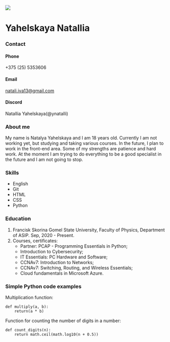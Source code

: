 ![ ](Photo.jpg)
# Yahelskaya Natallia
### Contact
#### Phone
 +375 (25) 5353606
#### Email
natali.iva13@gmail.com
#### Discord
Natallia Yahelskaya(@ynatalli)
### About me
My name is Natalya Yahelskaya and I am 18 years old. Currently I am not working yet, but studying and taking various courses. In the future, I plan to work in the front-end area. Some of my strengths are patience and hard work. At the moment I am trying to do everything to be a good specialist in the future and I am not going to stop.
### Skills
- English
- Git 
- HTML
- CSS
- Python
### Education
1. Francisk Skorina Gomel State University, Faculty of Physics, Department of ASIP. Sep, 2020 - Present.
2. Courses, certificates:
	- Partner: PCAP - Programming Essentials in Python;
	- Introduction to Cybersecurity; 
	- IT Essentials: PC Hardware and Software;
	- CCNAv7: Introduction to Networks;
	- CCNAv7: Switching, Routing, and Wireless Essentials;
	- Cloud fundamentals in Microsoft Azure.
### Simple Python code examples
Multiplication function:
```
def multiply(a, b):
    return(a * b)
```
Function for counting the number of digits in a number:
```
def count_digits(n):
    return math.ceil(math.log10(n + 0.5))
```